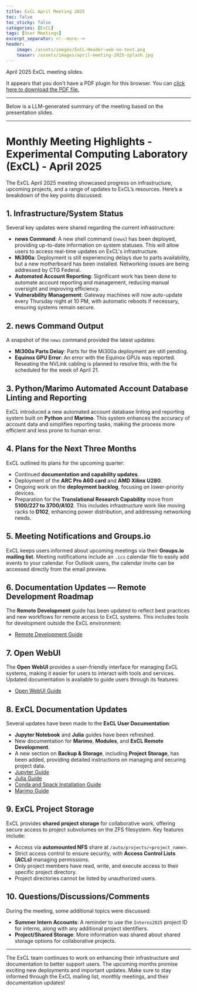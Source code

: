 ```yaml
---
title: ExCL April Meeting 2025
toc: false
toc_sticky: false
categories: [ExCL]
tags: [User Meetings]
excerpt_separator: <!--more-->
header:
    image: /assets/images/ExCL-Header-web-no-text.png
    teaser: /assets/images/april-meeting-2025-splash.jpg
---
```


April 2025 ExCL meeting slides.

<!--more-->

<object data='{% link /assets/presentations/2025-04-april-excl-meeting.pdf %}' type='application/pdf' width='560' height='700'><p>It appears that you don't have a PDF plugin for this browser. You can <a href='{% link /assets/presentations/2025-04-april-excl-meeting.pdf %}'>click here to download the PDF file.</a></p></object>

----

Below is a LLM-generated summary of the meeting based on the presentation slides.

----

# Monthly Meeting Highlights - Experimental Computing Laboratory (ExCL) - April 2025

The ExCL April 2025 meeting showcased progress on infrastructure, upcoming projects, and a range of updates to ExCL’s resources. Here’s a breakdown of the key points discussed:

## 1. **Infrastructure/System Status**
   Several key updates were shared regarding the current infrastructure:
   - **news Command**: A new shell command (`news`) has been deployed, providing up-to-date information on system statuses. This will allow users to access real-time updates on ExCL's infrastructure.
   - **Mi300a**: Deployment is still experiencing delays due to parts availability, but a new motherboard has been installed. Networking issues are being addressed by CTG Federal.
   - **Automated Account Reporting**: Significant work has been done to automate account reporting and management, reducing manual oversight and improving efficiency.
   - **Vulnerability Management**: Gateway machines will now auto-update every Thursday night at 10 PM, with automatic reboots if necessary, ensuring systems remain secure.

## 2. **news Command Output**
   A snapshot of the `news` command provided the latest updates:
   - **Mi300a Parts Delay**: Parts for the Mi300a deployment are still pending.
   - **Equinox GPU Error**: An error with the Equinox GPUs was reported. Reseating the NVLink cabling is planned to resolve this, with the fix scheduled for the week of April 21.

## 3. **Python/Marimo Automated Account Database Linting and Reporting**
   ExCL introduced a new automated account database linting and reporting system built on **Python** and **Marimo**. This system enhances the accuracy of account data and simplifies reporting tasks, making the process more efficient and less prone to human error.

## 4. **Plans for the Next Three Months**
   ExCL outlined its plans for the upcoming quarter:
   - Continued **documentation and capability updates**.
   - Deployment of the **ARC Pro A60 card** and **AMD Xilinx U280**.
   - Ongoing work on the **deployment backlog**, focusing on lower-priority devices.
   - Preparation for the **Translational Research Capability** move from **5100/227 to 3700/A102**. This includes infrastructure work like moving racks to **D102**, enhancing power distribution, and addressing networking needs.

## 5. **Meeting Notifications and Groups.io**
   ExCL keeps users informed about upcoming meetings via their **Groups.io mailing list**. Meeting notifications include an `.ics` calendar file to easily add events to your calendar. For Outlook users, the calendar invite can be accessed directly from the email preview.

## 6. **Documentation Updates — Remote Development Roadmap**
   The **Remote Development** guide has been updated to reflect best practices and new workflows for remote access to ExCL systems. This includes tools for development outside the ExCL environment:
   - [Remote Development Guide](https://docs.excl.ornl.gov/quick-start-guides/excl-remote-development)

## 7. **Open WebUI**
   The **Open WebUI** provides a user-friendly interface for managing ExCL systems, making it easier for users to interact with tools and services. Updated documentation is available to guide users through its features:
   - [Open WebUI Guide](https://docs.excl.ornl.gov/quick-start-guides/open-webui)

## 8. **ExCL Documentation Updates**
   Several updates have been made to the **ExCL User Documentation**:
   - **Jupyter Notebook** and **Julia** guides have been refreshed.
   - New documentation for **Marimo**, **Modules**, and **ExCL Remote Development**.
   - A new section on **Backup & Storage**, including **Project Storage**, has been added, providing detailed instructions on managing and securing project data.
   - [Jupyter Guide](https://docs.excl.ornl.gov/quick-start-guides/jupyter-quick-start)
   - [Julia Guide](https://docs.excl.ornl.gov/quick-start-guides/julia)
   - [Conda and Spack Installation Guide](https://docs.excl.ornl.gov/quick-start-guides/conda-and-spack-installation)
   - [Marimo Guide](https://docs.excl.ornl.gov/quick-start-guides/marimo)

## 9. **ExCL Project Storage**
   ExCL provides **shared project storage** for collaborative work, offering secure access to project subvolumes on the ZFS filesystem. Key features include:
   - Access via **automounted NFS** share at `/auto/projects/<project_name>`.
   - Strict access control to ensure security, with **Access Control Lists (ACLs)** managing permissions.
   - Only project members have read, write, and execute access to their specific project directory.
   - Project directories cannot be listed by unauthorized users.

## 10. **Questions/Discussions/Comments**
   During the meeting, some additional topics were discussed:
   - **Summer Intern Accounts**: A reminder to use the `Interns2025` project ID for interns, along with any additional project identifiers.
   - **Project/Shared Storage**: More information was shared about shared storage options for collaborative projects.

----

The ExCL team continues to work on enhancing their infrastructure and documentation to better support users. The upcoming months promise exciting new deployments and important updates. Make sure to stay informed through the ExCL mailing list, monthly meetings, and their documentation updates!

